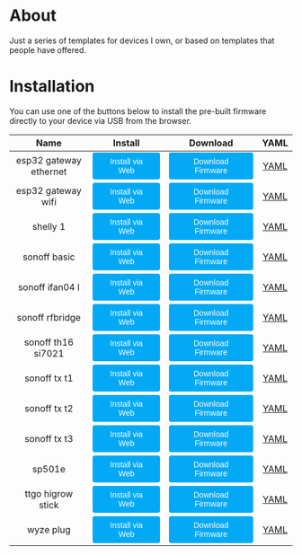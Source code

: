 # About
<script type="module" src="https://unpkg.com/esp-web-tools@5.2.0/dist/web/install-button.js?module"></script>
<style>
    button:hover {
    box-shadow: rgb(0 0 0 / 14%) 0px 4px 8px 0px, rgb(0 0 0 / 12%) 0px 1px 7px 0px, rgb(0 0 0 / 20%) 0px 3px 1px -1px;
    }
    button {
        position: relative;
        cursor: pointer;
        font-size: 14px;
        padding: 8px 28px;
        color: var(--esp-tools-button-text-color, #fff);
        background-color: var(--esp-tools-button-color, #03a9f4);
        border: none;
        border-radius: 4px;
        }
</style>
Just a series of templates for devices I own, or based on templates that people have offered. 

# Installation

You can use one of the buttons below to install the pre-built firmware directly to your device via USB from the browser.<br>

<table>
<thead>
    <tr>
        <th style='text-align:center'>Name</th>
        <th style='text-align:center'>Install</th>
        <th style='text-align:center'>Download</th>
        <th style='text-align:center'>YAML</th>
    </tr>
</thead>
<tbody><tr><td style='text-align:center'> esp32 gateway ethernet </td><td style='text-align:center'> <esp-web-install-button manifest='./esp32-gateway-ethernet-esp32/manifest.json'><button slot='activate'>Install via Web</button></esp-web-install-button> </td><td style='text-align:center'> <a href='esp32-gateway-ethernet-esp32/esp32-gateway-ethernet-esp32.bin'><button>Download Firmware</button></a> </td><td style='text-align:center'><a href='https://github.com/cpyarger/esphome-templates/blob/main/esp32-gateway-ethernet.yaml'>YAML</a></td></tr>
<tr><td style='text-align:center'> esp32 gateway wifi </td><td style='text-align:center'> <esp-web-install-button manifest='./esp32-gateway-wifi-esp32/manifest.json'><button slot='activate'>Install via Web</button></esp-web-install-button> </td><td style='text-align:center'> <a href='esp32-gateway-wifi-esp32/esp32-gateway-wifi-esp32.bin'><button>Download Firmware</button></a> </td><td style='text-align:center'><a href='https://github.com/cpyarger/esphome-templates/blob/main/esp32-gateway-wifi.yaml'>YAML</a></td></tr>
<tr><td style='text-align:center'> shelly 1 </td><td style='text-align:center'> <esp-web-install-button manifest='./shelly-1-esp8266/manifest.json'><button slot='activate'>Install via Web</button></esp-web-install-button> </td><td style='text-align:center'> <a href='shelly-1-esp8266/shelly-1-esp8266.bin'><button>Download Firmware</button></a> </td><td style='text-align:center'><a href='https://github.com/cpyarger/esphome-templates/blob/main/shelly-1.yaml'>YAML</a></td></tr>
<tr><td style='text-align:center'> sonoff basic </td><td style='text-align:center'> <esp-web-install-button manifest='./sonoff-basic-esp8266/manifest.json'><button slot='activate'>Install via Web</button></esp-web-install-button> </td><td style='text-align:center'> <a href='sonoff-basic-esp8266/sonoff-basic-esp8266.bin'><button>Download Firmware</button></a> </td><td style='text-align:center'><a href='https://github.com/cpyarger/esphome-templates/blob/main/sonoff-basic.yaml'>YAML</a></td></tr>
<tr><td style='text-align:center'> sonoff ifan04 l </td><td style='text-align:center'> <esp-web-install-button manifest='./sonoff-ifan04-l-esp8266/manifest.json'><button slot='activate'>Install via Web</button></esp-web-install-button> </td><td style='text-align:center'> <a href='sonoff-ifan04-l-esp8266/sonoff-ifan04-l-esp8266.bin'><button>Download Firmware</button></a> </td><td style='text-align:center'><a href='https://github.com/cpyarger/esphome-templates/blob/main/sonoff-ifan04-l.yaml'>YAML</a></td></tr>
<tr><td style='text-align:center'> sonoff rfbridge </td><td style='text-align:center'> <esp-web-install-button manifest='./sonoff-rfbridge-esp8266/manifest.json'><button slot='activate'>Install via Web</button></esp-web-install-button> </td><td style='text-align:center'> <a href='sonoff-rfbridge-esp8266/sonoff-rfbridge-esp8266.bin'><button>Download Firmware</button></a> </td><td style='text-align:center'><a href='https://github.com/cpyarger/esphome-templates/blob/main/sonoff-rfbridge.yaml'>YAML</a></td></tr>
<tr><td style='text-align:center'> sonoff th16 si7021 </td><td style='text-align:center'> <esp-web-install-button manifest='./sonoff-th16-si7021-esp8266/manifest.json'><button slot='activate'>Install via Web</button></esp-web-install-button> </td><td style='text-align:center'> <a href='sonoff-th16-si7021-esp8266/sonoff-th16-si7021-esp8266.bin'><button>Download Firmware</button></a> </td><td style='text-align:center'><a href='https://github.com/cpyarger/esphome-templates/blob/main/sonoff-th16-si7021.yaml'>YAML</a></td></tr>
<tr><td style='text-align:center'> sonoff tx t1 </td><td style='text-align:center'> <esp-web-install-button manifest='./sonoff-tx-t1-esp8266/manifest.json'><button slot='activate'>Install via Web</button></esp-web-install-button> </td><td style='text-align:center'> <a href='sonoff-tx-t1-esp8266/sonoff-tx-t1-esp8266.bin'><button>Download Firmware</button></a> </td><td style='text-align:center'><a href='https://github.com/cpyarger/esphome-templates/blob/main/sonoff-tx-t1.yaml'>YAML</a></td></tr>
<tr><td style='text-align:center'> sonoff tx t2 </td><td style='text-align:center'> <esp-web-install-button manifest='./sonoff-tx-t2-esp8266/manifest.json'><button slot='activate'>Install via Web</button></esp-web-install-button> </td><td style='text-align:center'> <a href='sonoff-tx-t2-esp8266/sonoff-tx-t2-esp8266.bin'><button>Download Firmware</button></a> </td><td style='text-align:center'><a href='https://github.com/cpyarger/esphome-templates/blob/main/sonoff-tx-t2.yaml'>YAML</a></td></tr>
<tr><td style='text-align:center'> sonoff tx t3 </td><td style='text-align:center'> <esp-web-install-button manifest='./sonoff-tx-t3-esp8266/manifest.json'><button slot='activate'>Install via Web</button></esp-web-install-button> </td><td style='text-align:center'> <a href='sonoff-tx-t3-esp8266/sonoff-tx-t3-esp8266.bin'><button>Download Firmware</button></a> </td><td style='text-align:center'><a href='https://github.com/cpyarger/esphome-templates/blob/main/sonoff-tx-t3.yaml'>YAML</a></td></tr>
<tr><td style='text-align:center'> sp501e </td><td style='text-align:center'> <esp-web-install-button manifest='./sp501e-esp8266/manifest.json'><button slot='activate'>Install via Web</button></esp-web-install-button> </td><td style='text-align:center'> <a href='sp501e-esp8266/sp501e-esp8266.bin'><button>Download Firmware</button></a> </td><td style='text-align:center'><a href='https://github.com/cpyarger/esphome-templates/blob/main/sp501e.yaml'>YAML</a></td></tr>
<tr><td style='text-align:center'> ttgo higrow stick </td><td style='text-align:center'> <esp-web-install-button manifest='./ttgo-higrow-stick-esp32/manifest.json'><button slot='activate'>Install via Web</button></esp-web-install-button> </td><td style='text-align:center'> <a href='ttgo-higrow-stick-esp32/ttgo-higrow-stick-esp32.bin'><button>Download Firmware</button></a> </td><td style='text-align:center'><a href='https://github.com/cpyarger/esphome-templates/blob/main/ttgo-higrow-stick.yaml'>YAML</a></td></tr>
<tr><td style='text-align:center'> wyze plug </td><td style='text-align:center'> <esp-web-install-button manifest='./wyze-plug-esp8266/manifest.json'><button slot='activate'>Install via Web</button></esp-web-install-button> </td><td style='text-align:center'> <a href='wyze-plug-esp8266/wyze-plug-esp8266.bin'><button>Download Firmware</button></a> </td><td style='text-align:center'><a href='https://github.com/cpyarger/esphome-templates/blob/main/wyze-plug.yaml'>YAML</a></td></tr>
</tbody></table><br>
